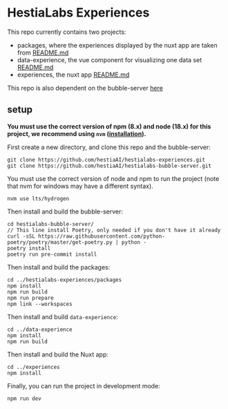 # HestiaLabs Experiences

This repo currently contains two projects:
- packages, where the experiences displayed by the nuxt app are taken from [README.md](packages/README.md)
- data-experience, the vue component for visualizing one data set [README.md](data-experience/README.md)
- experiences, the nuxt app [README.md](experiences/README.md)

This repo is also dependent on the bubble-server [here](https://github.com/hestiaAI/hestialabs-bubble-server)

## setup
**You must use the correct version of npm (8.x) and node (18.x) for this project, we recommend using `nvm` ([installation](https://heynode.com/tutorial/install-nodejs-locally-nvm/)).**

First create a new directory, and clone this repo and the bubble-server:
```
git clone https://github.com/hestiaAI/hestialabs-experiences.git
git clone https://github.com/hestiaAI/hestialabs-bubble-server.git
```

You must use the correct version of node and npm to run the project (note that nvm for windows may have a different syntax).
```
nvm use lts/hydrogen
```

Then install and build the bubble-server:
```
cd hestialabs-bubble-server/
// This line install Poetry, only needed if you don't have it already
curl -sSL https://raw.githubusercontent.com/python-poetry/poetry/master/get-poetry.py | python -
poetry install
poetry run pre-commit install
```

Then install and build the packages:
```
cd ../hestialabs-experiences/packages
npm install
npm run build
npm run prepare
npm link --workspaces
```

Then install and build `data-experience`:
```
cd ../data-experience
npm install
npm run build
```

Then install and build the Nuxt app:
```
cd ../experiences
npm install
```

Finally, you can run the project in development mode:
```
npm run dev
```
